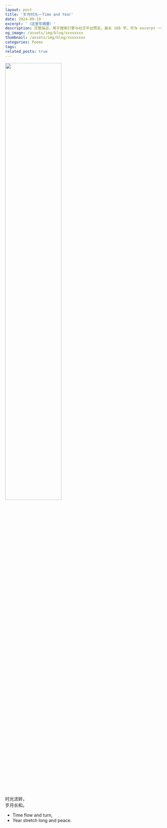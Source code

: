 ```yaml
---
layout: post
title: '岁月时光——Time and Year'
date: 2024-09-19
excerpt: '（这里写摘要）'
description: 完整描述，用于搜索引擎与社交平台预览，最长 160 字，可与 excerpt 一致
og_image: /assets/img/blog/xxxxxxxx
thumbnail: /assets/img/blog/xxxxxxxx
categories: Poems
tags: 
related_posts: true
---
```


<img src="{{ '/assets/img/blog/xxxxxxxx' | relative_url }}" style="width:60%;">

时光流转，  
岁月长和。

- Time flow and turn,
- Year stretch long and peace.